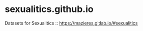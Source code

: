 sexualitics.github.io
=====================

Datasets for Sexualitics :: https://mazieres.gitlab.io/#sexualitics
